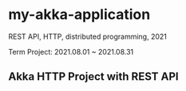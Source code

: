 # my-akka-application
REST API, HTTP, distributed programming, 2021

Term Project:
2021.08.01 ~ 2021.08.31

## Akka HTTP Project with REST API